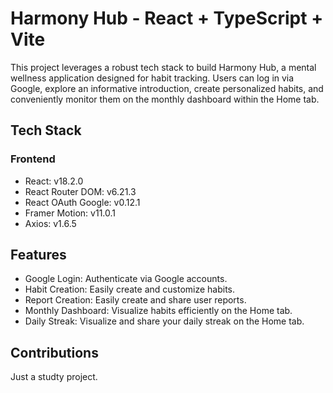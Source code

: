 # Harmony Hub - React + TypeScript + Vite

This project leverages a robust tech stack to build Harmony Hub, a mental wellness application designed for habit tracking. Users can log in via Google, explore an informative introduction, create personalized habits, and conveniently monitor them on the monthly dashboard within the Home tab.

## Tech Stack

### Frontend

- React: v18.2.0
- React Router DOM: v6.21.3
- React OAuth Google: v0.12.1
- Framer Motion: v11.0.1
- Axios: v1.6.5
  
## Features

- Google Login: Authenticate via Google accounts.
- Habit Creation: Easily create and customize habits.
- Report Creation: Easily create and share user reports.
- Monthly Dashboard: Visualize habits efficiently on the Home tab.
- Daily Streak: Visualize and share your daily streak on the Home tab.

## Contributions

Just a studty project.
